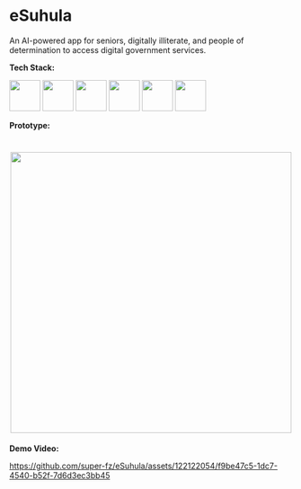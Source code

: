 # eSuhula
An AI-powered app for seniors, digitally illiterate, and people of determination to access digital government services.

**Tech Stack:**

<img src ="https://github.com/super-fz/eSuhula/assets/122122054/b757c35c-6a77-41f9-a00d-5ebcb7040ead" height = "55">    <img src ="https://github.com/super-fz/eSuhula/assets/122122054/9536ff87-1683-4938-a760-971f24ad02ff" height = "55">    <img src ="https://github.com/super-fz/eSuhula/assets/122122054/1469c3ef-234e-4bcd-b957-d68c8d7c3563" height = "55">    <img src ="https://github.com/super-fz/eSuhula/assets/122122054/183ec3ca-c044-4ac1-8f7e-e71904c8749b" height = "55">    <img src ="https://github.com/super-fz/eSuhula/assets/122122054/56a4bfdf-4a14-49f3-a550-050e93685c64" height = "55">    <img src ="https://github.com/super-fz/eSuhula/assets/122122054/fb34d653-c846-4621-9348-f64a4deef699" height = "55">

**Prototype:**

<h1 align=center><img src ="https://github.com/super-fz/eSuhula/assets/122122054/3e381b50-0ac8-41e1-8084-86a25ff095ad" height = "500" align=center></h1>


**Demo Video:**

https://github.com/super-fz/eSuhula/assets/122122054/f9be47c5-1dc7-4540-b52f-7d6d3ec3bb45

